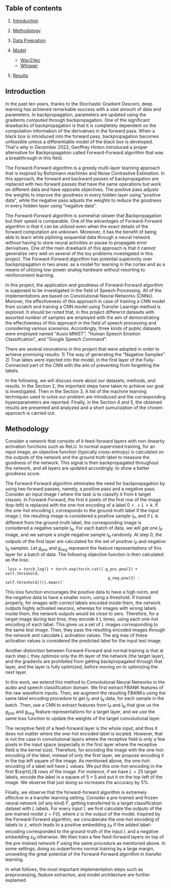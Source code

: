 ## Table of contents
1. [Introduction](#introduction)
2. [Methodology](#methodology)
3. [Data Prepration](#data_prepration)
4. [Model](#model)
    - [Wav2Vec](#wav2vec)
    - [Whisper](#whisper)

5. [Results](#results)


## <a name='introduction'></a> Introduction
In the past ten years, thanks to the Stochastic Gradient Descent, deep learning has achieved remarkable success with a vast amount of data and parameters. In backpropagation, parameters are updated using the gradients computed through backpropagation. One of the significant drawbacks of backpropagation is that it is completely dependent on the computation information of the derivatives in the forward pass. When a black box is introduced into the forward pass, backpropagation becomes unfeasible unless a differentiable model of the black box is developed. That's why in December 2022, Geoffrey Hinton introduced a proper alternative for Backpropagation called Forward-Forward algorithm that was a breakthrough in this field.

The Forward-Forward algorithm is a greedy multi-layer learning approach that is inspired by Boltzmann machines and Noise Contrastive Estimation. In this approach, the forward and backward passes of backpropagation are replaced with two forward passes that have the same operations but work on different data and have opposite objectives. The positive pass adjusts the weights to improve the goodness in every hidden layer using "positive data", while the negative pass adjusts the weights to reduce the goodness in every hidden layer using "negative data".

The Forward-Forward algorithm is somewhat slower that Backpropagation but their speed is comparable. One of the advantages of Forward-Forward algorithm is that it can be utilized even when the exact details of the forward computation are unknown. Moreover, it has the benefit of being able to learn while piplining sequential data through a neural network without having to store neural activities or pause to propagate error derivatives. One of the main drawback of this approach is that it cannot generalize very well on several of the toy problems investigated in this project. The Forward-Forward algorithm has potential superiority over backpropagation in two areas: as a model for learning in the cortex and as a means of utilizing low-power analog hardware without resorting to reinforcement learning.

In this project, the application and goodness of Forward-Forward algorithm is supposed to be investigated in the field of Speech Processing. All of the implementations are based on Convolutional Neural Networks (CNNs). Morover, the effectiveness of this approach in case of training a CNN model from scratch and training a CNN model using Transfer Learnign method is explored. It should be noted that, in this project differernt datasets with assorted number of samples are employed with the aim of demonstrating the effectiveness of this approach in the field of speech processing and considering various scenarios. Accordingly, three kinds of public datasets were employed named "Ausio MNIST", "Human Speech Emotion Classification", and "Google Speech Command".

There are several innovations in this project that were adopted in order to achieve promising results: 1) The way of generating the "Nagative Samples" 2) True labes were injected into the model, in the first layer of the Fully-Connected part of the CNN with the aim of preventing from forgetting the labels.

In the following, we will discuss more about our datasets, methods, and results. In the Section 2, the important steps have taken to achieve our goal is investigated. Then in the Section 3, A list of the machine learning techniques used to solve our problem are introduced and the corresponding hyperparameters are reported. Finally, in the Section 4 and 5, the obtained results are presented and analyzed and a short sumurization of the chosen approach is carried out.


## <a name='methodology'></a> Methodology
Consider a network that consists of $k$ feed-forward layers with non-linearity activation functions such as ReLU. In normal supervised training, for an input image, an objective function (typically cross-entropy) is calculated on the outputs of the network and the ground truth label to measure the goodness of the network. This signal is then backpropagated throughout the network, and all layers are updated accordingly, to show a better goodness score.

The Forward-Forward algorithm eliminates the need for backpropagation by using two forward passes, namely, a positive pass and a negative pass. Consider an input image $I$ where the task is to classify it from $k$ target classes. In Forward-Forward, the first $k$ pixels of the first row of the image (top-left) is replaced with the one-hot encoding of a  label $0 <= L < k$. If the one-hot encoding $L$ corresponds to the ground-truth label if the input image $I$, the resulting image is considered a positive sample $I_P$, and if $L$ is different from the ground-truth label, the corresponding image is considered a negative sample $I_N$. For each batch of data, we will get one $I_P$ image, and we sample a single negative sample $I_N$ randomly. At step 0, the outputs of the first layer are calculated for the set of positive $I_P$ and negative $I_N$ samples. Let $g_{pos}$ and $g_{neg}$ represent the feature representations of this layer for a batch of data. The following objective function is then calculated as the loss:

    `loss = torch.log(1 + torch.exp(torch.cat([-g_pos.pow(2) + self.threshold, 
                                                 g_neg.pow(2) - self.threshold]))).mean()`

This loss function encourages the positive data to have a high norm, and the negative data to have a smaller norm, using a threshold. If trained properly, for images with correct labels encoded inside them, the network outputs highly activated neurons, whereas for images with wrong labels inside them, the network outputs would be close to zero. Therefore, for a target image during test time, they encode it $L$ times, using each one-hot encoding of each label. This gives us a set of $L$ images corresponding to the same test image. Then, they pass the resulting encoded images through the network and calculate $L$ activation values. The arg max of these activation values is considered the predicted label for the input test image.

Another distinction between Forward-Forward and normal training is that at each step $i$, they optimize only the $i$th layer of the network (the target layer), and the gradients are prohibited from getting backpropagated through that layer, and the layer is fully optimized, before moving on to optimizing the next layer.

In this work, we extend this method to Convolutional Neural Networks in the audio and speech classification domain. We first extract FBANK features of the raw waveform inputs. Then, we augment the resulting FBANKs using the same label encoding procedure to get $I_P$ and $I_N$ data, for each sample in the batch. Then, use a CNN to extract features from $I_P$ and $I_N$ that give us the $g_{pos}$ and $g_{neg}$ feature representations for a target layer, and we use the same loss function to update the weights of the target convolutional layer.

The receptive field of a feed-forward layer is the whole input, and thus it does not matter where the one-hot encoded label is located. However, that is not the case in convolutional layers where the receptive field is only a few pixels in the input space (especially in the first layer where the receptive field is the kernel size). Therefore, for encoding the image with the one-hot-encoding of the label, instead of only the first layer, we propose encoding it in the top left square of the image. As mentioned above, the one-hot-encoding of a label will have $L$ values. We put this one-hot-encoding in the first $\sqrt{L}$ rows of the image. For instance, if we have $L=25$ target labels, encode the label in a square of $5 \times 5$ and put it on the top-left of the image. We observe that just doing so increases the accuracy by 5%.

Finally, we observe that the forward-forward algorithm is extremely effective in a transfer learning setting. Consider a pre-trained and frozen neural network (of any kind) $F$, getting transferred to a target classification dataset with $L$ labels. For every input $I$, we first calculate the outputs of the pre-trained model $z = F(I)$, where $z$ is the output of the model. Inspired by the Forward-Forward algorithm, we concatenate the one-hot encoding of labels to $z$, which leads to a positive embedding $z_P$ if the added label-encoding corresponded to the ground-truth of the input $I$, and a negative embedding $z_N$ otherwise. We then train a few feed-forward layers on top of the pre-trained network $F$ using the same procedure as mentioned above. In some settings, doing so outperforms normal training by a large margin, unraveling the great potential of the Forward-Forward algorithm in transfer learning.

In what follows, the most important implementation steps such as preprocessing, feature extraction, and model architecture are further explained.
